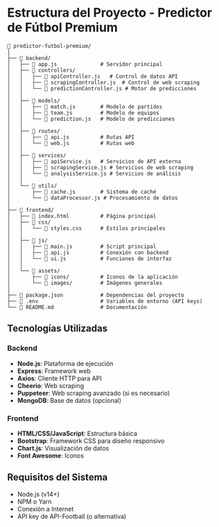 # Estructura del Proyecto - Predictor de Fútbol Premium

```
📁 predictor-futbol-premium/
│
├── 📁 backend/
│   ├── 📄 app.js              # Servidor principal
│   ├── 📁 controllers/
│   │   ├── 📄 apiController.js   # Control de datos API
│   │   ├── 📄 scrapingController.js  # Control de web scraping
│   │   └── 📄 predictionController.js # Motor de predicciones
│   │
│   ├── 📁 models/
│   │   ├── 📄 match.js        # Modelo de partidos
│   │   ├── 📄 team.js         # Modelo de equipos
│   │   └── 📄 prediction.js   # Modelo de predicciones
│   │
│   ├── 📁 routes/
│   │   ├── 📄 api.js          # Rutas API
│   │   └── 📄 web.js          # Rutas web
│   │
│   ├── 📁 services/
│   │   ├── 📄 apiService.js   # Servicios de API externa
│   │   ├── 📄 scrapingService.js # Servicios de web scraping
│   │   └── 📄 analysisService.js # Servicios de análisis
│   │
│   └── 📁 utils/
│       ├── 📄 cache.js        # Sistema de caché
│       └── 📄 dataProcessor.js # Procesamiento de datos
│
├── 📁 frontend/
│   ├── 📄 index.html          # Página principal
│   ├── 📁 css/
│   │   └── 📄 styles.css      # Estilos principales
│   │
│   ├── 📁 js/
│   │   ├── 📄 main.js         # Script principal
│   │   ├── 📄 api.js          # Conexión con backend
│   │   └── 📄 ui.js           # Funciones de interfaz 
│   │
│   └── 📁 assets/
│       ├── 📁 icons/          # Iconos de la aplicación
│       └── 📁 images/         # Imágenes generales
│
├── 📄 package.json            # Dependencias del proyecto
├── 📄 .env                    # Variables de entorno (API keys)
└── 📄 README.md               # Documentación
```

## Tecnologías Utilizadas

### Backend
- **Node.js**: Plataforma de ejecución
- **Express**: Framework web
- **Axios**: Cliente HTTP para API
- **Cheerio**: Web scraping
- **Puppeteer**: Web scraping avanzado (si es necesario)
- **MongoDB**: Base de datos (opcional)

### Frontend
- **HTML/CSS/JavaScript**: Estructura básica
- **Bootstrap**: Framework CSS para diseño responsivo
- **Chart.js**: Visualización de datos
- **Font Awesome**: Iconos

## Requisitos del Sistema
- Node.js (v14+)
- NPM o Yarn
- Conexión a Internet
- API key de API-Football (o alternativa)
